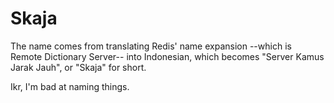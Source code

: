 # Skaja
The name comes from translating Redis' name expansion --which is Remote Dictionary Server--
into Indonesian, which becomes "Server Kamus Jarak Jauh", or "Skaja" for short.

Ikr, I'm bad at naming things.